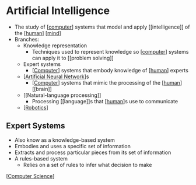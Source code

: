 # Artificial Intelligence

- The study of [[computer]] systems that model and apply [[intelligence]] of the [[human]] [[mind]]
- Branches:
  - Knowledge representation
    - Techniques used to represent knowledge so [[computer]] systems can apply it to [[problem solving]]
  - Expert systems
    - [[Computer]] systems that embody knowledge of [[human]] experts
  - [[Artificial Neural Network]]s
    - [[Computer]] systems that mimic the processing of the [[human]] [[brain]]
  - [[Natural-language processing]]
    - Processing [[language]]s that [[human]]s use to communicate
  - [[Robotics]]

## Expert Systems

- Also know as a knowledge-based system
- Embodies and uses a specific set of information
- Extracts and process particular pieces from its set of information
- A rules-based system
  - Relies on a set of rules to infer what decision to make

[[Computer Science]]

[//begin]: # "Autogenerated link references for markdown compatibility"
[computer]: computer "Computer"
[human]: human "Human"
[mind]: mind "Mind"
[computer]: computer "Computer"
[Computer]: computer "Computer"
[human]: human "Human"
[Artificial Neural Network]: artificial-neural-network "Artificial Neural Network"
[Computer]: computer "Computer"
[human]: human "Human"
[human]: human "Human"
[Robotics]: robotics "Robotics"
[Computer Science]: computer-science "Computer Science"
[//end]: # "Autogenerated link references"